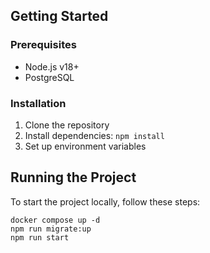 ## Getting Started

### Prerequisites
- Node.js v18+
- PostgreSQL

### Installation

1. Clone the repository
2. Install dependencies: `npm install`
3. Set up environment variables

## Running the Project

To start the project locally, follow these steps:

```
docker compose up -d 
npm run migrate:up
npm run start
```
